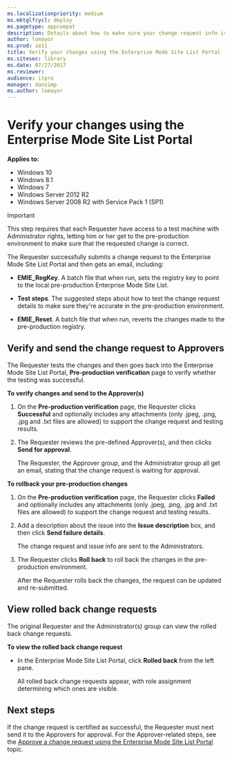 ```yaml
---
ms.localizationpriority: medium
ms.mktglfcycl: deploy
ms.pagetype: appcompat
description: Details about how to make sure your change request info is accurate within the pre-production environment of the Enterprise Mode Site List Portal.
author: lomayor
ms.prod: ie11
title: Verify your changes using the Enterprise Mode Site List Portal (Internet Explorer 11 for IT Pros)
ms.sitesec: library
ms.date: 07/27/2017
ms.reviewer: 
audience: itpromanager: dansimp
ms.author: lomayor
---
```


# Verify your changes using the Enterprise Mode Site List Portal

**Applies to:**

-   Windows 10
-   Windows 8.1
-   Windows 7
-   Windows Server 2012 R2
-   Windows Server 2008 R2 with Service Pack 1 (SP1)

>[!Important]
>This step requires that each Requester have access to a test machine with Administrator rights, letting him or her get to the pre-production environment to make sure that the requested change is correct. 

The Requester successfully submits a change request to the Enterprise Mode Site List Portal and then gets an email, including:

- **EMIE_RegKey**. A batch file that when run, sets the registry key to point to the local pre-production Enterprise Mode Site List. 

- **Test steps**. The suggested steps about how to test the change request details to make sure they're accurate in the pre-production environment.

- **EMIE_Reset**. A batch file that when run, reverts the changes made to the pre-production registry.

## Verify and send the change request to Approvers
The Requester tests the changes and then goes back into the Enterprise Mode Site List Portal, **Pre-production verification** page to verify whether the testing was successful.

**To verify changes and send to the Approver(s)**
1. On the **Pre-production verification** page, the Requester clicks **Successful** and optionally includes any attachments (only .jpeg, .png, .jpg and .txt files are allowed) to support the change request and testing results.

2. The Requester reviews the pre-defined Approver(s), and then clicks **Send for approval**.

   The Requester, the Approver group, and the Administrator group all get an email, stating that the change request is waiting for approval.


**To rollback your pre-production changes**
1. On the **Pre-production verification** page, the Requester clicks **Failed** and optionally includes any attachments (only .jpeg, .png, .jpg and .txt files are allowed) to support the change request and testing results.

2. Add a description about the issue into the **Issue description** box, and then click **Send failure details**.

   The change request and issue info are sent to the Administrators.

3. The Requester clicks **Roll back** to roll back the changes in the pre-production environment.

    After the Requester rolls back the changes, the request can be updated and re-submitted.


## View rolled back change requests
The original Requester and the Administrator(s) group can view the rolled back change requests.

**To view the rolled back change request**

- In the Enterprise Mode Site List Portal, click **Rolled back** from the left pane.

   All rolled back change requests appear, with role assignment determining which ones are visible.

## Next steps
If the change request is certified as successful, the Requester must next send it to the Approvers for approval. For the Approver-related steps, see the [Approve a change request using the Enterprise Mode Site List Portal](approve-change-request-enterprise-mode-portal.md) topic.
